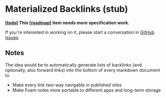 # Materialized Backlinks (stub)

**[[todo]] This [[roadmap]] item needs more specification work.** 

If you're interested in working on it, please start a conversation in [GitHub issues](https://github.com/foambubble/foam/issues).

## Notes

The idea would be to automatically generate lists of backlinks (and optionally, also forward links) into the bottom of every markdown document to

- Make every link two-way navigable in published sites
- Make Foam notes more portable to different apps and long-term storage

[//begin]: # "Autogenerated link references for markdown compatibility"
[todo]: todo "Todo"
[roadmap]: roadmap "Roadmap"
[//end]: # "Autogenerated link references"